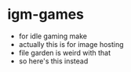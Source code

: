 # igm-games
- for idle gaming make
- actually this is for image hosting
- file garden is weird with that
- so here's this instead
